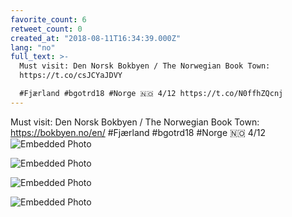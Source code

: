 ```yaml
---
favorite_count: 6
retweet_count: 0
created_at: "2018-08-11T16:34:39.000Z"
lang: "no"
full_text: >-
  Must visit: Den Norsk Bokbyen / The Norwegian Book Town:
  https://t.co/csJCYaJDVY

  #Fjærland #bgotrd18 #Norge 🇳🇴 4/12 https://t.co/N0ffhZQcnj
---
```


Must visit: Den Norsk Bokbyen / The Norwegian Book Town:
<https://bokbyen.no/en/> #Fjærland #bgotrd18 #Norge 🇳🇴 4/12
![Embedded Photo](https://twitter-media-coderbyheart.s3.eu-north-1.amazonaws.com/1028318789140668416-DkVNbABXsAEw-OU.jpg)

![Embedded Photo](https://twitter-media-coderbyheart.s3.eu-north-1.amazonaws.com/1028318789140668416-DkVNhk-XgAA7xFG.jpg)

![Embedded Photo](https://twitter-media-coderbyheart.s3.eu-north-1.amazonaws.com/1028318789140668416-DkVNi7KXsAA6ctb.jpg)

![Embedded Photo](https://twitter-media-coderbyheart.s3.eu-north-1.amazonaws.com/1028318789140668416-DkVNkEWX4AAfoxD.jpg)
